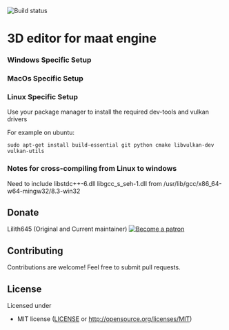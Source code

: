 ![Build status](https://travis-ci.com/lilith645/Maat-Editor3D.svg?token=nw7eyDYfjBcSaxj1G3h7&branch=master)
# 3D editor for maat engine

### Windows Specific Setup
### MacOs Specific Setup
### Linux Specific Setup

Use your package manager to install the required dev-tools and vulkan drivers

For example on ubuntu:
```
sudo apt-get install build-essential git python cmake libvulkan-dev vulkan-utils
```

### Notes for cross-compiling from Linux to windows

Need to include libstdc++-6.dll libgcc_s_seh-1.dll
from
/usr/lib/gcc/x86_64-w64-mingw32/8.3-win32

## Donate

Lilith645 (Original and Current maintainer) [![Become a patron](https://c5.patreon.com/external/logo/become_a_patron_button.png)](https://www.patreon.com/AoAkuma)

## Contributing

Contributions are welcome! Feel free to submit pull requests.

## License

Licensed under
 * MIT license ([LICENSE](LICENSE) or http://opensource.org/licenses/MIT)
